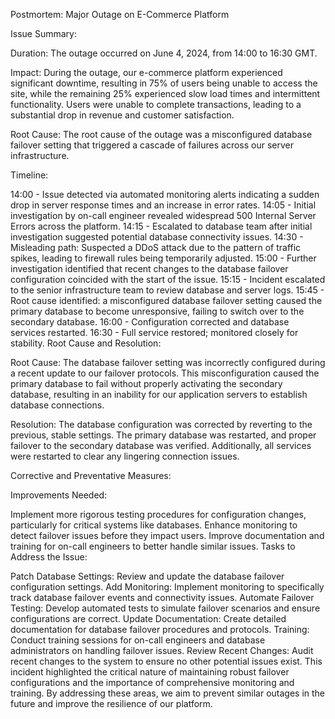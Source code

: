 Postmortem: Major Outage on E-Commerce Platform

Issue Summary:

Duration: The outage occurred on June 4, 2024, from 14:00 to 16:30 GMT.

Impact: During the outage, our e-commerce platform experienced significant downtime, resulting in 75% of users being unable to access the site, while the remaining 25% experienced slow load times and intermittent functionality. Users were unable to complete transactions, leading to a substantial drop in revenue and customer satisfaction.

Root Cause: The root cause of the outage was a misconfigured database failover setting that triggered a cascade of failures across our server infrastructure.

Timeline:

14:00 - Issue detected via automated monitoring alerts indicating a sudden drop in server response times and an increase in error rates.
14:05 - Initial investigation by on-call engineer revealed widespread 500 Internal Server Errors across the platform.
14:15 - Escalated to database team after initial investigation suggested potential database connectivity issues.
14:30 - Misleading path: Suspected a DDoS attack due to the pattern of traffic spikes, leading to firewall rules being temporarily adjusted.
15:00 - Further investigation identified that recent changes to the database failover configuration coincided with the start of the issue.
15:15 - Incident escalated to the senior infrastructure team to review database and server logs.
15:45 - Root cause identified: a misconfigured database failover setting caused the primary database to become unresponsive, failing to switch over to the secondary database.
16:00 - Configuration corrected and database services restarted.
16:30 - Full service restored; monitored closely for stability.
Root Cause and Resolution:

Root Cause: The database failover setting was incorrectly configured during a recent update to our failover protocols. This misconfiguration caused the primary database to fail without properly activating the secondary database, resulting in an inability for our application servers to establish database connections.

Resolution: The database configuration was corrected by reverting to the previous, stable settings. The primary database was restarted, and proper failover to the secondary database was verified. Additionally, all services were restarted to clear any lingering connection issues.

Corrective and Preventative Measures:

Improvements Needed:

Implement more rigorous testing procedures for configuration changes, particularly for critical systems like databases.
Enhance monitoring to detect failover issues before they impact users.
Improve documentation and training for on-call engineers to better handle similar issues.
Tasks to Address the Issue:

Patch Database Settings: Review and update the database failover configuration settings.
Add Monitoring: Implement monitoring to specifically track database failover events and connectivity issues.
Automate Failover Testing: Develop automated tests to simulate failover scenarios and ensure configurations are correct.
Update Documentation: Create detailed documentation for database failover procedures and protocols.
Training: Conduct training sessions for on-call engineers and database administrators on handling failover issues.
Review Recent Changes: Audit recent changes to the system to ensure no other potential issues exist.
This incident highlighted the critical nature of maintaining robust failover configurations and the importance of comprehensive monitoring and training. By addressing these areas, we aim to prevent similar outages in the future and improve the resilience of our platform.







